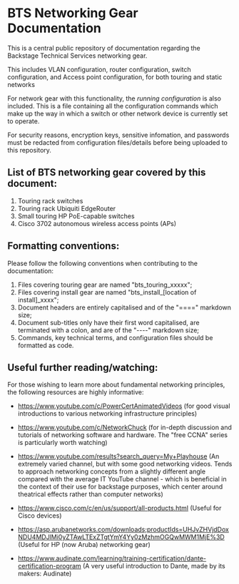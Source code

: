 BTS Networking Gear Documentation
=================================

This is a central public repository of documentation regarding the Backstage Technical Services networking gear.

This includes VLAN configuration, router configuration, switch configuration, and Access point configuration, for both touring and static networks

For network gear with this functionality, the _running configuration_ is also included. This is a file containing all the configuration commands
which make up the way in which a switch or other network device is currently set to operate.

For security reasons, encryption keys, sensitive infomation, and passwords must be redacted from configuration files/details before being uploaded
to this repository.

List of BTS networking gear covered by this document:
-----------------------------------------------------

1. Touring rack switches
2. Touring rack Ubiquiti EdgeRouter
3. Small touring HP PoE-capable switches
4. Cisco 3702 autonomous wireless access points (APs)

Formatting conventions:
-----------------------

Please follow the following conventions when contributing to the documentation:

1. Files covering touring gear are named "bts_touring_xxxxx";
2. Files covering install gear are named "bts_install_[location of install]_xxxx";
3. Document headers are entirely capitalised and of the "====" markdown size;
4. Document sub-titles only have their first word capitalised, are terminated with a colon, and are of the "----" markdown size;
5. Commands, key technical terms, and configuration files should be formatted as code.

Useful further reading/watching:
--------------------------------

For those wishing to learn more about fundamental networking principles, the following resources are highly informative:

- https://www.youtube.com/c/PowerCertAnimatedVideos (for good visual introductions to various networking infrastructure principles)

- https://www.youtube.com/c/NetworkChuck (for in-depth discussion and tutorials of networking software and hardware. The "free CCNA" series is particularly   worth watching)

- https://www.youtube.com/results?search_query=My+Playhouse (An extremely varied channel, but with some good networking videos. Tends to approach networking concepts from a slightly different angle compared with the average IT YouTube channel - which is beneficial in the context of their use for backstage purposes, which center around theatrical effects rather than computer networks)

- https://www.cisco.com/c/en/us/support/all-products.html (Useful for Cisco devices)

- https://asp.arubanetworks.com/downloads;productIds=UHJvZHVjdDoxNDU4MDJlMi0yZTAwLTExZTgtYmY4Yy0zMzhmOGQwMWM1MjE%3D (Useful for HP (now Aruba) networking gear)

- https://www.audinate.com/learning/training-certification/dante-certification-program (A very useful introduction to Dante, made by its makers: Audinate)
